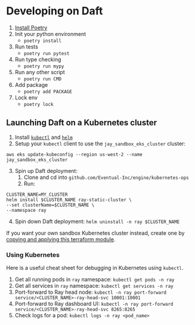 # Developing on Daft

1. [Install Poetry](https://python-poetry.org/docs/#installation)
2. Init your python environment
    - `poetry install`
3. Run tests 
    - `poetry run pytest`
4. Run type checking 
    - `poetry run mypy`
5. Run any other script 
    - `poetry run CMD`
6. Add package 
    - `poetry add PACKAGE`
7. Lock env 
    - `poetry lock`

## Launching Daft on a Kubernetes cluster

1. Install [`kubectl`](https://kubernetes.io/docs/tasks/tools/#kubectl) and [`helm`](https://helm.sh/docs/intro/install/#through-package-managers)
2. Setup your `kubectl` client to use the `jay_sandbox_eks_cluster` cluster:
```
aws eks update-kubeconfig --region us-west-2 --name jay_sandbox_eks_cluster
```
3. Spin up Daft deployment:
    1. Clone and cd into `github.com/Eventual-Inc/engine/kubernetes-ops`
    2. Run:
```
CLUSTER_NAME=MY_CLUSTER
helm install $CLUSTER_NAME ray-static-cluster \
--set clusterName=$CLUSTER_NAME \
--namespace ray
```
4. Spin down Daft deployment: `helm uninstall -n ray $CLUSTER_NAME`

If you want your own sandbox Kubernetes cluster instead, create one by [copying and applying this terraform module](https://github.com/Eventual-Inc/engine/blob/main/cloud-ops/main.tf#L131-L134).

### Using Kubernetes

Here is a useful cheat sheet for debugging in Kubernetes using `kubectl`.

1. Get all running pods in `ray` namespace: `kubectl get pods -n ray`
2. Get all services in `ray` namespace: `kubectl get services -n ray`
3. Port-forward to Ray head node: `kubectl -n ray port-forward service/<CLUSTER_NAME>-ray-head-svc 10001:10001`
4. Port-forward to Ray dashboard UI: `kubectl -n ray port-forward service/<CLUSTER_NAME>-ray-head-svc 8265:8265`
5. Check logs for a pod: `kubectl logs -n ray <pod_name>`
